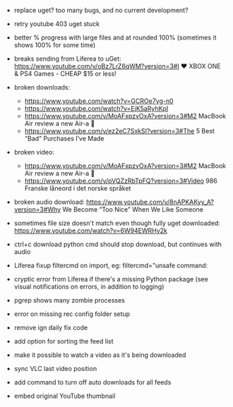 - replace uget? too many bugs, and no current development?
- retry youtube 403 uget stuck
- better % progress with large files and at rounded 100% (sometimes it shows 100% for some time)
- breaks sending from Liferea to uGet: https://www.youtube.com/v/oBz7LrZ6qWM?version=3#I ❤️ XBOX ONE & PS4 Games - CHEAP $15 or less!
- broken downloads:
  - https://www.youtube.com/watch?v=GCROe7yg-n0
  - https://www.youtube.com/watch?v=EjK5aRyhKpI
  - https://www.youtube.com/v/MoAFxpzvOxA?version=3#M2 MacBook Air review a new Air-a  👀
  - https://www.youtube.com/v/ez2eC7SxkSI?version=3#The 5 Best “Bad” Purchases I’ve Made
- broken video:
  - https://www.youtube.com/v/MoAFxpzvOxA?version=3#M2 MacBook Air review a new Air-a  👀
  - https://www.youtube.com/v/pVQZzRbTpFQ?version=3#Video 986 Franske låneord i det norske språket
- broken audio download: https://www.youtube.com/v/8nAPKAKyy_A?version=3#Why We Become “Too Nice” When We Like Someone
- sometimes file size doesn't match even though fully uget downloaded: https://www.youtube.com/watch?v=6W94EWRHy2k
- ctrl+c download python cmd should stop download, but continues with audio
- Liferea fixup filtercmd on import, eg: filtercmd="unsafe command:
- cryptic error from Liferea if there's a missing Python package (see visual notifications on errors, in addition to logging)
- pgrep shows many zombie processes
- error on missing rec config folder setup
- remove ign daily fix code

- add option for sorting the feed list
- make it possible to watch a video as it's being downloaded
- sync VLC last video position
- add command to turn off auto downloads for all feeds
- embed original YouTube thumbnail
